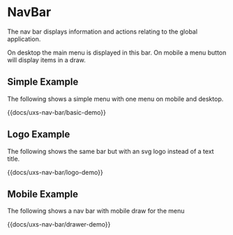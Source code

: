 # NavBar

The nav bar displays information and actions relating to the global application.

On desktop the main menu is displayed in this bar. On mobile a menu button will display items in a draw.

## Simple Example

The following shows a simple menu with one menu on mobile and desktop.

{{docs/uxs-nav-bar/basic-demo}}

## Logo Example

The following shows the same bar but with an svg logo instead of a text title.

{{docs/uxs-nav-bar/logo-demo}}

## Mobile Example

The following shows a nav bar with mobile draw for the menu

{{docs/uxs-nav-bar/drawer-demo}}
